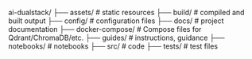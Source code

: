 ai-dualstack/
├── assets/            # static resources
├── build/             # compiled and built output
├── config/            # configuration files
├── docs/              # project documentation
├── docker-compose/    # Compose files for Qdrant/ChromaDB/etc.
├── guides/            # instructions, guidance
├── notebooks/         # notebooks
├── src/               # code
├── tests/             # test files
